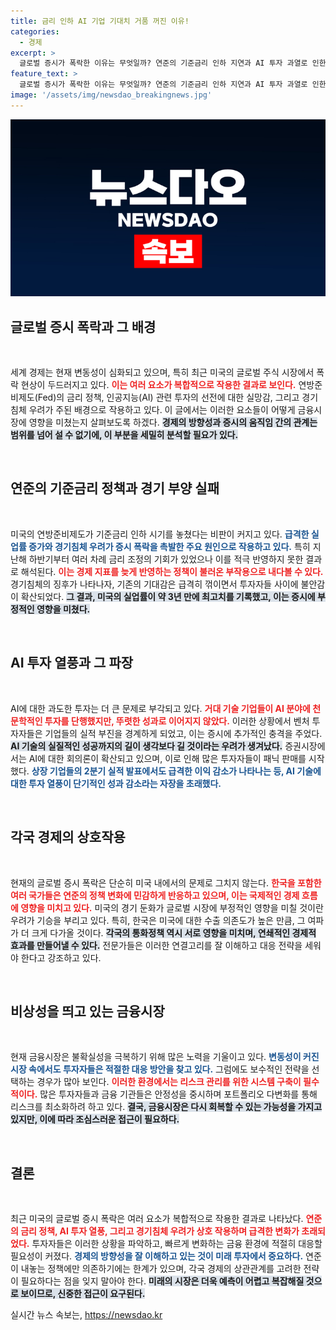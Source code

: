 ```yaml
---
title: 금리 인하 AI 기업 기대치 거품 꺼진 이유!
categories:
  - 경제
excerpt: >
  글로벌 증시가 폭락한 이유는 무엇일까? 연준의 기준금리 인하 지연과 AI 투자 과열로 인한 불황 우려가 겹쳐 금융시장에 충격을 주었다. 빅테크 기업들의 실적 부진도 화를 더하며 불확실한 미래가 드리워졌다.
feature_text: >
  글로벌 증시가 폭락한 이유는 무엇일까? 연준의 기준금리 인하 지연과 AI 투자 과열로 인한 불황 우려가 겹쳐 금융시장에 충격을 주었다. 빅테크 기업들의 실적 부진도 화를 더하며 불확실한 미래가 드리워졌다.
image: '/assets/img/newsdao_breakingnews.jpg'
---
```


<p><img src="/assets/img/newsdao_breakingnews.jpg" alt="ontimetimes 속보" /></p>

<h2 data-ke-size="size26">글로벌 증시 폭락과 그 배경</h2>

<p data-ke-size="size16">&nbsp;</p>

<p>세계 경제는 현재 변동성이 심화되고 있으며, 특히 최근 미국의 글로벌 주식 시장에서 폭락 현상이 두드러지고 있다. <b><span style="color: #ee2323;">이는 여러 요소가 복합적으로 작용한 결과로 보인다.</span></b> 연방준비제도(Fed)의 금리 정책, 인공지능(AI) 관련 투자의 선전에 대한 실망감, 그리고 경기침체 우려가 주된 배경으로 작용하고 있다. 이 글에서는 이러한 요소들이 어떻게 금융시장에 영향을 미쳤는지 살펴보도록 하겠다. <b><span style="background-color: #21538527;">경제의 방향성과 증시의 움직임 간의 관계는 범위를 넘어 설 수 없기에, 이 부분을 세밀히 분석할 필요가 있다.</span></b> </p>

<p data-ke-size="size16">&nbsp;</p>

<h2 data-ke-size="size26">연준의 기준금리 정책과 경기 부양 실패</h2>

<p data-ke-size="size16">&nbsp;</p>

<p>미국의 연방준비제도가 기준금리 인하 시기를 놓쳤다는 비판이 커지고 있다. <b><span style="color: #1a5490;">급격한 실업률 증가와 경기침체 우려가 증시 폭락을 촉발한 주요 원인으로 작용하고 있다.</span></b> 특히 지난해 하반기부터 여러 차례 금리 조정의 기회가 있었으나 이를 적극 반영하지 못한 결과로 해석된다. <b><span style="color: #ee2323;">이는 경제 지표를 늦게 반영하는 정책이 불러온 부작용으로 내다볼 수 있다.</span></b> 경기침체의 징후가 나타나자, 기존의 기대감은 급격히 꺾이면서 투자자들 사이에 불안감이 확산되었다. <b><span style="background-color: #21538527;">그 결과, 미국의 실업률이 약 3년 만에 최고치를 기록했고, 이는 증시에 부정적인 영향을 미쳤다.</span></b></p>

<p data-ke-size="size16">&nbsp;</p>

<h2 data-ke-size="size26">AI 투자 열풍과 그 파장</h2>

<p data-ke-size="size16">&nbsp;</p>

<p>AI에 대한 과도한 투자는 더 큰 문제로 부각되고 있다. <b><span style="color: #ee2323;">거대 기술 기업들이 AI 분야에 천문학적인 투자를 단행했지만, 뚜렷한 성과로 이어지지 않았다.</span></b> 이러한 상황에서 벤처 투자자들은 기업들의 실적 부진을 경계하게 되었고, 이는 증시에 추가적인 충격을 주었다. <b><span style="background-color: #21538527;">AI 기술의 실질적인 성공까지의 길이 생각보다 길 것이라는 우려가 생겨났다.</span></b> 증권시장에서는 AI에 대한 회의론이 확산되고 있으며, 이로 인해 많은 투자자들이 패닉 판매를 시작했다. <b><span style="color: #1a5490;">상장 기업들의 2분기 실적 발표에서도 급격한 이익 감소가 나타나는 등, AI 기술에 대한 투자 열풍이 단기적인 성과 감소라는 자장을 초래했다.</span></b></p>

<p data-ke-size="size16">&nbsp;</p>

<h2 data-ke-size="size26">각국 경제의 상호작용</h2>

<p data-ke-size="size16">&nbsp;</p>

<p>현재의 글로벌 증시 폭락은 단순히 미국 내에서의 문제로 그치지 않는다. <b><span style="color: #ee2323;">한국을 포함한 여러 국가들은 연준의 정책 변화에 민감하게 반응하고 있으며, 이는 국제적인 경제 흐름에 영향을 미치고 있다.</span></b> 미국의 경기 둔화가 글로벌 시장에 부정적인 영향을 미칠 것이란 우려가 기승을 부리고 있다. 특히, 한국은 미국에 대한 수출 의존도가 높은 만큼, 그 여파가 더 크게 다가올 것이다. <b><span style="background-color: #21538527;">각국의 통화정책 역시 서로 영향을 미치며, 연쇄적인 경제적 효과를 만들어낼 수 있다.</span></b> 전문가들은 이러한 연결고리를 잘 이해하고 대응 전략을 세워야 한다고 강조하고 있다.</p>

<p data-ke-size="size16">&nbsp;</p>

<h2 data-ke-size="size26">비상성을 띄고 있는 금융시장</h2>

<p data-ke-size="size16">&nbsp;</p>

<p>현재 금융시장은 불확실성을 극복하기 위해 많은 노력을 기울이고 있다.  <b><span style="color: #1a5490;">변동성이 커진 시장 속에서도 투자자들은 적절한 대응 방안을 찾고 있다.</span></b> 그럼에도 보수적인 전략을 선택하는 경우가 많아 보인다. <b><span style="color: #ee2323;">이러한 환경에서는 리스크 관리를 위한 시스템 구축이 필수적이다.</span></b> 많은 투자자들과 금융 기관들은 안정성을 중시하며 포트폴리오 다변화를 통해 리스크를 최소화하려 하고 있다. <b><span style="background-color: #21538527;">결국, 금융시장은 다시 회복할 수 있는 가능성을 가지고 있지만, 이에 따라 조심스러운 접근이 필요하다.</span></b> </p>

<p data-ke-size="size16">&nbsp;</p>

<h2 data-ke-size="size26">결론</h2>

<p data-ke-size="size16">&nbsp;</p>

<p>최근 미국의 글로벌 증시 폭락은 여러 요소가 복합적으로 작용한 결과로 나타났다. <b><span style="color: #ee2323;">연준의 금리 정책, AI 투자 열풍, 그리고 경기침체 우려가 상호 작용하며 급격한 변화가 초래되었다.</span></b> 투자자들은 이러한 상황을 파악하고, 빠르게 변화하는 금융 환경에 적절히 대응할 필요성이 커졌다. <b><span style="color: #1a5490;">경제의 방향성을 잘 이해하고 있는 것이 미래 투자에서 중요하다.</span></b> 연준이 내놓는 정책에만 의존하기에는 한계가 있으며, 각국 경제의 상관관계를 고려한 전략이 필요하다는 점을 잊지 말아야 한다. <b><span style="background-color: #21538527;">미래의 시장은 더욱 예측이 어렵고 복잡해질 것으로 보이므로, 신중한 접근이 요구된다.</span></b></p>
실시간 뉴스 속보는, <a href="https://newsdao.kr" rel="dofollow">https://newsdao.kr</a>


